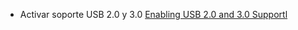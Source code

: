  * Activar soporte USB 2.0 y 3.0 [Enabling USB 2.0 and 3.0
   Supportl](https://www.wikihow.tech/Connect-a-USB-to-Virtualbox)
